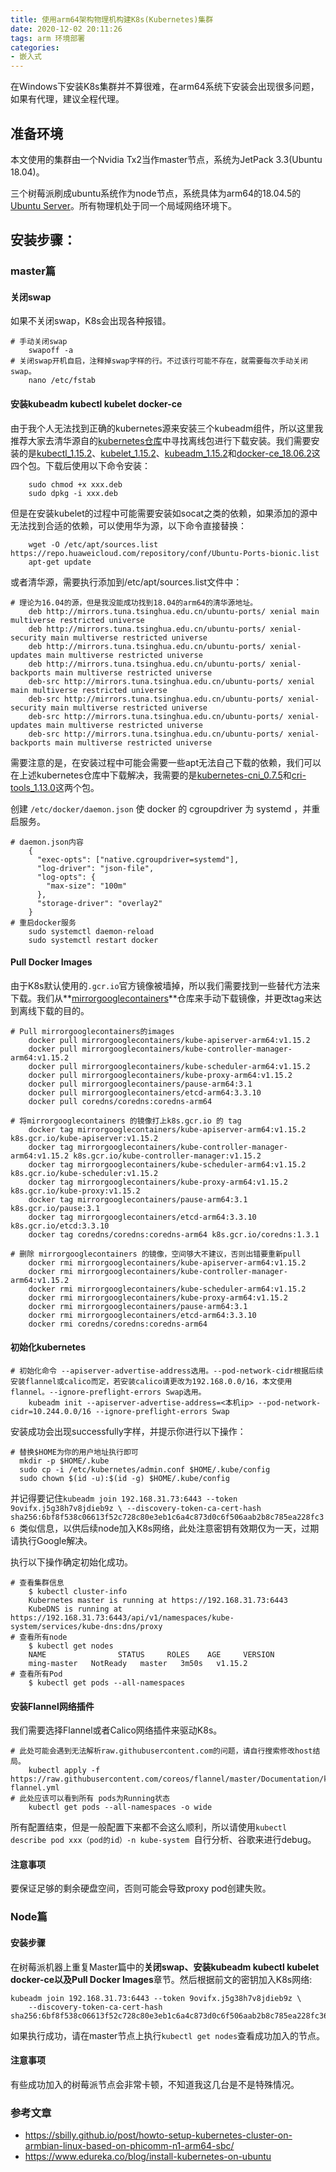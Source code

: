 ```yaml
---
title: 使用arm64架构物理机构建K8s(Kubernetes)集群
date: 2020-12-02 20:11:26
tags: arm 环境部署
categories: 
- 嵌入式
---
```


在Windows下安装K8s集群并不算很难，在arm64系统下安装会出现很多问题，如果有代理，建议全程代理。

## 准备环境

本文使用的集群由一个Nvidia Tx2当作master节点，系统为JetPack 3.3(Ubuntu 18.04)。

三个树莓派刷成ubuntu系统作为node节点，系统具体为arm64的18.04.5的[Ubuntu Server](https://ubuntu.com/download/raspberry-pi)。所有物理机处于同一个局域网络环境下。

## 安装步骤：

### master篇

#### 关闭swap

如果不关闭swap，K8s会出现各种报错。

```
# 手动关闭swap
    swapoff -a
# 关闭swap开机自启，注释掉swap字样的行。不过该行可能不存在，就需要每次手动关闭swap。
    nano /etc/fstab
```

#### 安装kubeadm kubectl kubelet docker-ce

由于我个人无法找到正确的kubernetes源来安装三个kubeadm组件，所以这里我推荐大家去清华源自的[kubernetes仓库](https://mirrors.tuna.tsinghua.edu.cn/kubernetes/apt/pool/)中寻找离线包进行下载安装。我们需要安装的是[kubectl_1.15.2](https://mirrors.tuna.tsinghua.edu.cn/kubernetes/apt/pool/kubectl_1.15.2-00_arm64_590728548106979631ff013af47054895222f1ab25674aed5a6e6c11460648d1.deb)、[kubelet_1.15.2](https://mirrors.tuna.tsinghua.edu.cn/kubernetes/apt/pool/kubelet_1.15.2-00_arm64_b3e642cecc9f8b162da843d2b125dae20415840122fa7bee396fe5eaea8cac81.deb)、[kubeadm_1.15.2](https://mirrors.tuna.tsinghua.edu.cn/kubernetes/apt/pool/kubeadm_1.15.2-00_arm64_6808e06f1d0e6a24b04b22b701cdbeb12fb0a19c51c5948a2f7ac29c6fdefce7.deb)和[docker-ce_18.06.2](https://mirrors.tuna.tsinghua.edu.cn/docker-ce/linux/ubuntu/dists/xenial/pool/stable/arm64/docker-ce_18.06.2~ce~3-0~ubuntu_arm64.deb)这四个包。下载后使用以下命令安装：

```
    sudo chmod +x xxx.deb
    sudo dpkg -i xxx.deb
```



但是在安装kubelet的过程中可能需要安装如socat之类的依赖，如果添加的源中无法找到合适的依赖，可以使用华为源，以下命令直接替换：

```
	wget -O /etc/apt/sources.list https://repo.huaweicloud.com/repository/conf/Ubuntu-Ports-bionic.list
    apt-get update
```

或者清华源，需要执行添加到/etc/apt/sources.list文件中：

```
# 理论为16.04的源，但是我没能成功找到18.04的arm64的清华源地址。
    deb http://mirrors.tuna.tsinghua.edu.cn/ubuntu-ports/ xenial main multiverse restricted universe
    deb http://mirrors.tuna.tsinghua.edu.cn/ubuntu-ports/ xenial-security main multiverse restricted universe
    deb http://mirrors.tuna.tsinghua.edu.cn/ubuntu-ports/ xenial-updates main multiverse restricted universe
    deb http://mirrors.tuna.tsinghua.edu.cn/ubuntu-ports/ xenial-backports main multiverse restricted universe
    deb-src http://mirrors.tuna.tsinghua.edu.cn/ubuntu-ports/ xenial main multiverse restricted universe
    deb-src http://mirrors.tuna.tsinghua.edu.cn/ubuntu-ports/ xenial-security main multiverse restricted universe
    deb-src http://mirrors.tuna.tsinghua.edu.cn/ubuntu-ports/ xenial-updates main multiverse restricted universe
    deb-src http://mirrors.tuna.tsinghua.edu.cn/ubuntu-ports/ xenial-backports main multiverse restricted universe
```



需要注意的是，在安装过程中可能会需要一些apt无法自己下载的依赖，我们可以在上述kubernetes仓库中下载解决，我需要的是[kubernetes-cni_0.7.5](https://mirrors.tuna.tsinghua.edu.cn/kubernetes/apt/pool/kubernetes-cni_0.7.5-00_arm64_16f686a176ee62fc4f960fd4b272e5e26c73fcced8bd1f8ce9a68a54b2b07e28.deb)和[cri-tools_1.13.0](https://mirrors.tuna.tsinghua.edu.cn/kubernetes/apt/pool/cri-tools_1.13.0-00_arm64_551fb3bc0ac49efe6a2fd37e0c3c081290c661353055d5c933f41d440ca0c7bd.deb)这两个包。

创建 `/etc/docker/daemon.json` 使 docker 的 cgroupdriver 为 systemd ，并重启服务。

```
# daemon.json内容
    {
      "exec-opts": ["native.cgroupdriver=systemd"],
      "log-driver": "json-file",
      "log-opts": {
        "max-size": "100m"
      },
      "storage-driver": "overlay2"
    }
# 重启docker服务
    sudo systemctl daemon-reload
    sudo systemctl restart docker
```



#### Pull Docker Images

由于K8s默认使用的`.gcr.io`官方镜像被墙掉，所以我们需要找到一些替代方法来下载。我们从**[mirrorgooglecontainers](https://hub.docker.com/u/mirrorgooglecontainers/)**仓库来手动下载镜像，并更改tag来达到离线下载的目的。

```
# Pull mirrorgooglecontainers的images
    docker pull mirrorgooglecontainers/kube-apiserver-arm64:v1.15.2
    docker pull mirrorgooglecontainers/kube-controller-manager-arm64:v1.15.2
    docker pull mirrorgooglecontainers/kube-scheduler-arm64:v1.15.2
    docker pull mirrorgooglecontainers/kube-proxy-arm64:v1.15.2
    docker pull mirrorgooglecontainers/pause-arm64:3.1
    docker pull mirrorgooglecontainers/etcd-arm64:3.3.10
    docker pull coredns/coredns:coredns-arm64

# 将mirrorgooglecontainers 的镜像打上k8s.gcr.io 的 tag
    docker tag mirrorgooglecontainers/kube-apiserver-arm64:v1.15.2 k8s.gcr.io/kube-apiserver:v1.15.2
    docker tag mirrorgooglecontainers/kube-controller-manager-arm64:v1.15.2 k8s.gcr.io/kube-controller-manager:v1.15.2
    docker tag mirrorgooglecontainers/kube-scheduler-arm64:v1.15.2 k8s.gcr.io/kube-scheduler:v1.15.2
    docker tag mirrorgooglecontainers/kube-proxy-arm64:v1.15.2 k8s.gcr.io/kube-proxy:v1.15.2
    docker tag mirrorgooglecontainers/pause-arm64:3.1 k8s.gcr.io/pause:3.1
    docker tag mirrorgooglecontainers/etcd-arm64:3.3.10 k8s.gcr.io/etcd:3.3.10
    docker tag coredns/coredns:coredns-arm64 k8s.gcr.io/coredns:1.3.1

# 删除 mirrorgooglecontainers 的镜像，空间够大不建议，否则出错要重新pull
    docker rmi mirrorgooglecontainers/kube-apiserver-arm64:v1.15.2
    docker rmi mirrorgooglecontainers/kube-controller-manager-arm64:v1.15.2
    docker rmi mirrorgooglecontainers/kube-scheduler-arm64:v1.15.2
    docker rmi mirrorgooglecontainers/kube-proxy-arm64:v1.15.2
    docker rmi mirrorgooglecontainers/pause-arm64:3.1
    docker rmi mirrorgooglecontainers/etcd-arm64:3.3.10
    docker rmi coredns/coredns:coredns-arm64
```

#### 初始化kubernetes

```
# 初始化命令 --apiserver-advertise-address选用。--pod-network-cidr根据后续安装flannel或calico而定，若安装calico请更改为192.168.0.0/16，本文使用flannel。--ignore-preflight-errors Swap选用。
	kubeadm init --apiserver-advertise-address=<本机ip> --pod-network-cidr=10.244.0.0/16 --ignore-preflight-errors Swap 
```

安装成功会出现successfully字样，并提示你进行以下操作：

```
# 替换$HOME为你的用户地址执行即可
  mkdir -p $HOME/.kube
  sudo cp -i /etc/kubernetes/admin.conf $HOME/.kube/config
  sudo chown $(id -u):$(id -g) $HOME/.kube/config
```

并记得要记住`kubeadm join 192.168.31.73:6443 --token 9ovifx.j5g38h7v8jdieb9z \
    --discovery-token-ca-cert-hash sha256:6bf8f538c06613f52c728c80e3eb1c6a4c873d0c6f506aab2b8c785ea228fc36 `类似信息，以供后续node加入K8s网络，此处注意密钥有效期仅为一天，过期请执行Google解决。

执行以下操作确定初始化成功。

```
# 查看集群信息
    $ kubectl cluster-info
    Kubernetes master is running at https://192.168.31.73:6443
    KubeDNS is running at https://192.168.31.73:6443/api/v1/namespaces/kube-system/services/kube-dns:dns/proxy
# 查看所有node
    $ kubectl get nodes
    NAME                STATUS     ROLES    AGE     VERSION
    ming-master   NotReady   master   3m50s   v1.15.2
# 查看所有Pod
    $ kubectl get pods --all-namespaces
```

#### 安装Flannel网络插件

我们需要选择Flannel或者Calico网络插件来驱动K8s。

```
# 此处可能会遇到无法解析raw.githubusercontent.com的问题，请自行搜索修改host结局。
    kubectl apply -f https://raw.githubusercontent.com/coreos/flannel/master/Documentation/kube-flannel.yml
# 此处应该可以看到所有 pods为Running状态
    kubectl get pods --all-namespaces -o wide
```

所有配置结束，但是一般配置下来都不会这么顺利，所以请使用`kubectl describe pod xxx（pod的id）-n kube-system `自行分析、谷歌来进行debug。 

#### 注意事项

要保证足够的剩余硬盘空间，否则可能会导致proxy pod创建失败。

### Node篇

#### 安装步骤

在树莓派机器上重复Master篇中的**关闭swap、安装kubeadm kubectl kubelet docker-ce以及Pull Docker Images**章节。然后根据前文的密钥加入K8s网络:

```
kubeadm join 192.168.31.73:6443 --token 9ovifx.j5g38h7v8jdieb9z \
    --discovery-token-ca-cert-hash sha256:6bf8f538c06613f52c728c80e3eb1c6a4c873d0c6f506aab2b8c785ea228fc36 
```

如果执行成功，请在master节点上执行`kubectl get nodes`查看成功加入的节点。

#### 注意事项

有些成功加入的树莓派节点会非常卡顿，不知道我这几台是不是特殊情况。

### 参考文章

+ https://sbilly.github.io/post/howto-setup-kubernetes-cluster-on-armbian-linux-based-on-phicomm-n1-arm64-sbc/
+ https://www.edureka.co/blog/install-kubernetes-on-ubuntu

